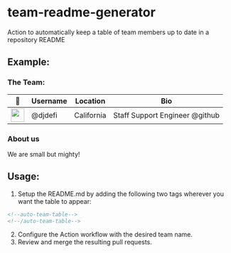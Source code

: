 # team-readme-generator

Action to automatically keep a table of team members up to date in a repository README 

## Example:

### The Team:

<!--auto-team-table-->
| 👤 | Username | Location | Bio |
| --- | --- | --- | --- |
| <img src="https://avatars.githubusercontent.com/u/3662109?v=4" width="30" /> | @djdefi | California | Staff Support Engineer @github  |
<!--/auto-team-table-->

### About us

We are small but mighty!

## Usage:

1. Setup the README.md by adding the following two tags wherever you want the table to appear:

```markdown
<!--auto-team-table-->
<!--/auto-team-table-->
```

2. Configure the Action workflow with the desired team name.
3. Review and merge the resulting pull requests.
